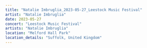 ```yaml
---
title: "Natalie Imbruglia_2023-05-27_Leestock Music Festival"
artist: "Natalie Imbruglia"
date: 2023-05-27
concert: "Leestock Music Festival"
artists: "Natalie Imbruglia"
location: "Melford Hall Park"
location_details: "Suffolk, United Kingdom"
---
```

